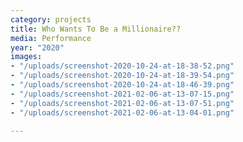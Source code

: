 ```yaml
---
category: projects
title: Who Wants To Be a Millionaire??
media: Performance
year: "2020"
images:
- "/uploads/screenshot-2020-10-24-at-18-38-52.png"
- "/uploads/screenshot-2020-10-24-at-18-39-54.png"
- "/uploads/screenshot-2020-10-24-at-18-46-39.png"
- "/uploads/screenshot-2021-02-06-at-13-07-15.png"
- "/uploads/screenshot-2021-02-06-at-13-07-51.png"
- "/uploads/screenshot-2021-02-06-at-13-04-01.png"

---
```

